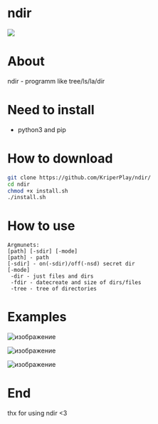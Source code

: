 # ndir

![](https://github.com/user-attachments/assets/64ba6f3c-b702-4a59-93e3-7784a0f02350)

# About
ndir - programm like tree/ls/la/dir

# Need to install
* python3 and pip

# How to download
```bash
git clone https://github.com/KriperPlay/ndir/
cd ndir
chmod +x install.sh
./install.sh
```

# How to use
```
Argmunets:
[path] [-sdir] [-mode]
[path] - path
[-sdir] - on(-sdir)/off(-nsd) secret dir
[-mode]
 -dir - just files and dirs
 -fdir - datecreate and size of dirs/files
 -tree - tree of directories
```

# Examples
![изображение](https://github.com/user-attachments/assets/a565c4a8-27fc-44eb-b0c4-619b47303b4a)

![изображение](https://github.com/user-attachments/assets/92094284-abe8-4dee-aa64-96d3ac876015)

![изображение](https://github.com/user-attachments/assets/b54571c1-913a-4232-ada0-4bcc081ed8ca)

# End
thx for using ndir <3
